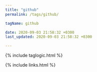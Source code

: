 ```yaml
---
title: "github"
permalink: /tags/github/

tagName: github

date: 2020-09-03 21:58:32 +0300
last_updated: 2020-09-03 21:58:32 +0300

---
```


{% include taglogic.html %}

{% include links.html %}
